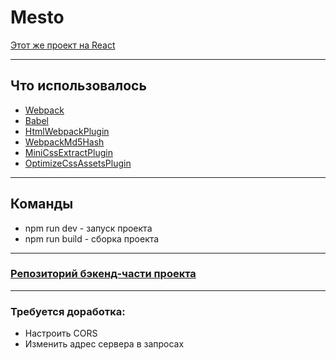 # Mesto

[Этот же проект на React](https://github.com/SanFili/mesto_react)
_______________

## Что использовалось
- [Webpack](https://webpack.js.org/)
- [Babel](https://babeljs.io/)
- [HtmlWebpackPlugin](https://webpack.js.org/plugins/html-webpack-plugin/)
- [WebpackMd5Hash](https://www.npmjs.com/webpack-md5-hash)
- [MiniCssExtractPlugin](https://webpack.js.org/plugins/mini-css-extract-plugin/)
- [OptimizeCssAssetsPlugin](https://www.npmjs.com/package/optimize-css-assets-webpack-plugin)
____________

## Команды
- npm run dev - запуск проекта
- npm run build - сборка проекта

_____
### [Репозиторий бэкенд-части проекта](https://github.com/SanFili/YaP_project_course5)
____
### Требуется доработка:
- Настроить CORS
- Изменить адрес сервера в запросах
